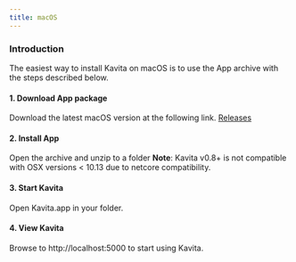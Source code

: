 ```yaml
---
title: macOS
---
```


### Introduction

The easiest way to install Kavita on macOS is to use the App archive with the steps described below.
#### 1. Download App package

Download the latest macOS version at the following link. [Releases](https://github.com/Kareadita/Kavita/releases)

#### 2. Install App

Open the archive and unzip to a folder
**Note**: Kavita v0.8+ is not compatible with OSX versions < 10.13 due to netcore compatibility.

#### 3. Start Kavita

Open Kavita.app in your folder.

#### 4. View Kavita

Browse to http://localhost:5000 to start using Kavita.
